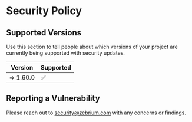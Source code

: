 # Security Policy

## Supported Versions

Use this section to tell people about which versions of your project are
currently being supported with security updates.

| Version | Supported          |
| ------- | ------------------ |
| => 1.60.0 | :white_check_mark: |


## Reporting a Vulnerability

Please reach out to security@zebrium.com with any concerns or findings.  
